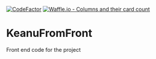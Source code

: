 [![CodeFactor](https://www.codefactor.io/repository/github/kanaoreeves/keanufromfront/badge)](https://www.codefactor.io/repository/github/kanaoreeves/keanufromfront) [![Waffle.io - Columns and their card count](https://badge.waffle.io/project-hopkins/Hannibal.svg?columns=all)](http://waffle.io/project-hopkins/Hannibal)


# KeanuFromFront
Front end code for the project

